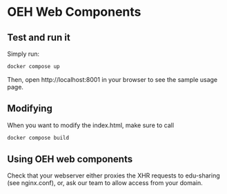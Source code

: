 # OEH Web Components

## Test and run it
Simply run:

```bash
docker compose up
```
Then, open http://localhost:8001 in your browser to see the sample usage page.

## Modifying
When you want to modify the index.html, make sure to call
```bash
docker compose build
```
## Using OEH web components
Check that your webserver either proxies the XHR requests to edu-sharing (see nginx.conf), or, ask our team to allow access from your domain.
